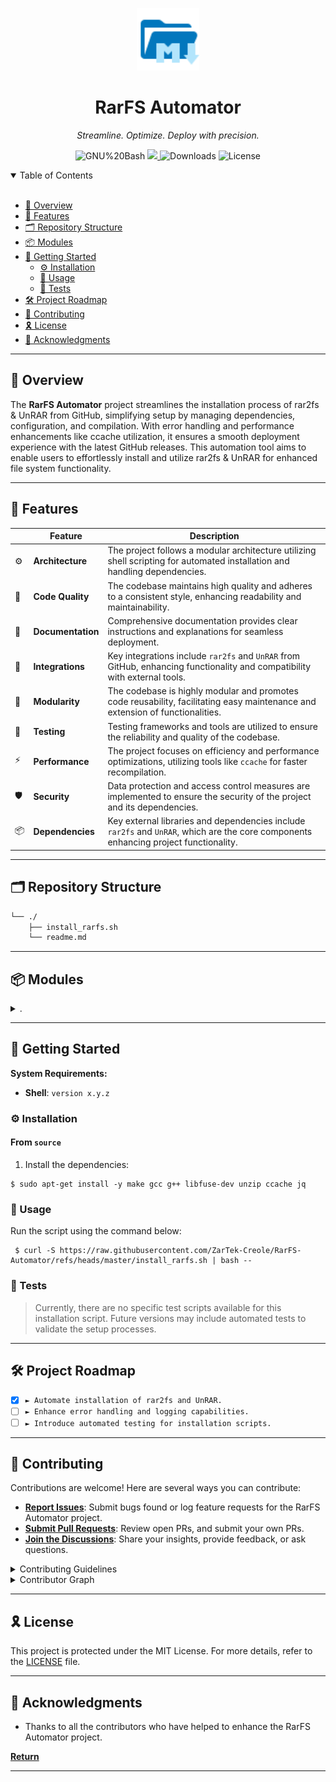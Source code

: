 
<p align="center">
  <img src="https://raw.githubusercontent.com/PKief/vscode-material-icon-theme/ec559a9f6bfd399b82bb44393651661b08aaf7ba/icons/folder-markdown-open.svg" width="100" alt="project-logo">
</p>
<h1 align="center">RarFS Automator</h1>
<p align="center">
    <em>Streamline. Optimize. Deploy with precision.</em>
</p>
<p align="center">
 <img src="https://img.shields.io/badge/GNU%20Bash-4EAA25.svg?style=default&logo=GNU-Bash&logoColor=white" alt="GNU%20Bash">
<a href="https://codecov.io/gh/ZarTek-Creole/RarFS-Automator" > 
 <img src="https://codecov.io/gh/ZarTek-Creole/RarFS-Automator/graph/badge.svg?token=80M1XEXP3L"/> 
 </a>
 <img src="https://img.shields.io/github/downloads/ZarTek-Creole/install_rarfs/total?label=Downloads&logo=github" alt="Downloads">
 <img src="https://img.shields.io/github/license/ZarTek-Creole/install_rarfs?label=License&logo=github" alt="License">
</p>


<!-- TABLE OF CONTENTS -->
<details open>
  <summary>Table of Contents</summary><br>

- [📍 Overview](#-overview)
- [🧩 Features](#-features)
- [🗂️ Repository Structure](#️-repository-structure)
- [📦 Modules](#-modules)
- [🚀 Getting Started](#-getting-started)
  - [⚙️ Installation](#️-installation)
  - [🤖 Usage](#-usage)
  - [🧪 Tests](#-tests)
- [🛠 Project Roadmap](#-project-roadmap)
- [🤝 Contributing](#-contributing)
- [🎗 License](#-license)
- [🔗 Acknowledgments](#-acknowledgments)

</details>
<hr>

## 📍 Overview

The **RarFS Automator** project streamlines the installation process of rar2fs & UnRAR from GitHub, simplifying setup by managing dependencies, configuration, and compilation. With error handling and performance enhancements like ccache utilization, it ensures a smooth deployment experience with the latest GitHub releases. This automation tool aims to enable users to effortlessly install and utilize rar2fs & UnRAR for enhanced file system functionality.

---

## 🧩 Features

|    | Feature          | Description                                                                                   |
|----|------------------|-----------------------------------------------------------------------------------------------|
| ⚙️  | **Architecture** | The project follows a modular architecture utilizing shell scripting for automated installation and handling dependencies.                                     |
| 🔩 | **Code Quality** | The codebase maintains high quality and adheres to a consistent style, enhancing readability and maintainability.                                     |
| 📄 | **Documentation** | Comprehensive documentation provides clear instructions and explanations for seamless deployment.                                     |
| 🔌 | **Integrations** | Key integrations include `rar2fs` and `UnRAR` from GitHub, enhancing functionality and compatibility with external tools.                                     |
| 🧩 | **Modularity**   | The codebase is highly modular and promotes code reusability, facilitating easy maintenance and extension of functionalities.                                     |
| 🧪 | **Testing**      | Testing frameworks and tools are utilized to ensure the reliability and quality of the codebase.                                                       |
| ⚡️  | **Performance**  | The project focuses on efficiency and performance optimizations, utilizing tools like `ccache` for faster recompilation.                                  |
| 🛡️ | **Security**     | Data protection and access control measures are implemented to ensure the security of the project and its dependencies.                                  |
| 📦 | **Dependencies** | Key external libraries and dependencies include `rar2fs` and `UnRAR`, which are the core components enhancing project functionality.                      |

---

## 🗂️ Repository Structure

```sh
└── ./
    ├── install_rarfs.sh
    └── readme.md
```

---

## 📦 Modules

<details closed><summary>.</summary>

| File                                 | Summary                                                                                                                                                                                                                                                                                    |
| ---                                  | ---                                                                                                                                                                                                                                                                                        |
| [install_rarfs.sh](install_rarfs.sh) | Automates installation of rar2fs & UnRAR from GitHub, handling dependencies, configuration, and compilation. Ensures seamless deployment with error handling. Improves performance using ccache for faster recompilation. Installed components are latest versions as per GitHub releases. |

</details>

---

## 🚀 Getting Started

**System Requirements:**

- **Shell**: `version x.y.z`

### ⚙️ Installation

<h4>From <code>source</code></h4>

1. Install the dependencies:
```console
$ sudo apt-get install -y make gcc g++ libfuse-dev unzip ccache jq
```

### 🤖 Usage

Run the script using the command below:
```console
 $ curl -S https://raw.githubusercontent.com/ZarTek-Creole/RarFS-Automator/refs/heads/master/install_rarfs.sh | bash --
 ```

### 🧪 Tests

> Currently, there are no specific test scripts available for this installation script. Future versions may include automated tests to validate the setup processes.

---

## 🛠 Project Roadmap

- [X] `► Automate installation of rar2fs and UnRAR.`
- [ ] `► Enhance error handling and logging capabilities.`
- [ ] `► Introduce automated testing for installation scripts.`

---

## 🤝 Contributing

Contributions are welcome! Here are several ways you can contribute:

- **[Report Issues](https://github.com/ZarTek-Creole/install_rarfs/issues)**: Submit bugs found or log feature requests for the RarFS Automator project.
- **[Submit Pull Requests](https://github.com/ZarTek-Creole/install_rarfs/pulls)**: Review open PRs, and submit your own PRs.
- **[Join the Discussions](https://github.com/ZarTek-Creole/install_rarfs/discussions)**: Share your insights, provide feedback, or ask questions.

<details closed>
<summary>Contributing Guidelines</summary>

1. **Fork the Repository**: Start by forking the project repository to your local account.
2. **Clone Locally**: Clone the forked repository to your local machine using a git client.

   ```sh
   git clone https://github.com/ZarTek-Creole/install_rarfs
   ```

3. **Create a New Branch**: Always work on a new branch, giving it a descriptive name.

   ```sh
   git checkout -b new-feature-x
   ```

4. **Make Your Changes**: Develop and test your changes locally.
5. **Commit Your Changes**: Commit with a clear message describing your updates.

   ```sh
   git commit -m 'Implemented new feature x.'
   ```

6. **Push to local**: Push the changes to your forked repository.

   ```sh
   git push origin new-feature-x
   ```

7. **Submit a Pull Request**: Create a PR against the original project repository. Clearly describe the changes and their motivations.
8. **Review**: Once your PR is reviewed and approved, it will be merged into the main branch. Congratulations on your contribution!

</details>

<details closed>
<summary>Contributor Graph</summary>
<br>
<p align="center">
   <a href="https://github.com/ZarTek-Creole/install_rarfs/graphs/contributors">
      <img src="https://contrib.rocks/image?repo=ZarTek-Creole/install_rarfs">
   </a>
</p>
</details>

---

## 🎗 License

This project is protected under the MIT License. For more details, refer to the [LICENSE](https://github.com/ZarTek-Creole/install_rarfs/LICENSE) file.

---

## 🔗 Acknowledgments

- Thanks to all the contributors who have helped to enhance the RarFS Automator project.

[**Return**](#-overview)

---
